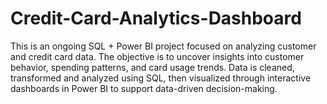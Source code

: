 # Credit-Card-Analytics-Dashboard
This is an ongoing SQL + Power BI project focused on analyzing customer and credit card data. The objective is to uncover insights into customer behavior, spending patterns, and card usage trends. Data is cleaned, transformed and analyzed using SQL, then visualized through interactive dashboards in Power BI to support data-driven decision-making.
